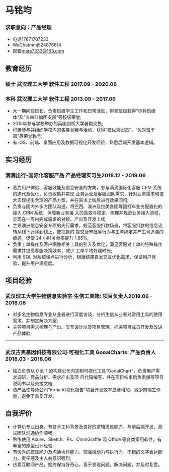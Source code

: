 <h1>
  <span>马铭均</span>
  <h3>求职意向：产品经理</h3>
  <ul>
    <li><span>电话</span>17671707233</li>
    <li><span>WeChat</span>mmj524876614</li>
    <li><span>邮箱</span><a href="mars7233@163.com">mars7233@163.com</a></li>
  </ul>
</h1>

## 教育经历
### 硕士 武汉理工大学 软件工程 <span class="right">2017.09 - 2020.06</span><br>
### 本科 武汉理工大学 软件工程 <span class="right">2013.09 - 2017.06</span>
* 大一期间任班长，负责班级学生工作和日常活动，带领班级获得“标兵班级体”及“五四红旗团支部”等校级荣誉; 
* 2015年参与学校举办的英国剑桥大学暑期交换;
* 积极参与并组织学校内的各类竞赛与活动，获得“校优秀团员”、“优秀班干部”等荣誉称号;
* 有 iOS、前端、桌面应用及数据可视化开发经验，熟悉后端开发基本逻辑。

## 实习经历
### 滴滴出行-国际化客服产品 产品经理实习生<span class="right">2018.12 - 2019.06</span><br>
* 着力用户体验、客服效能及信息安全的方向，参与滴滴国际化客服 CRM 系统的迭代及优化，负责收集并实现 业务运营及客服团队需求，针对业务需求和技术实现提出合理的产品方案，并在需求上线后进行效果回归;
* 负责与国内外多方团队沟通，将巴西、澳洲及拉美各国等国打车业务配置化的接入 CRM 系统，保障新业务接 入的高效与稳定，梳理并规范业务接入流程，实现在一周内完成需求的对接、产出及开发上线;
* 主导澳洲信息安全专项的先行需求，规范客服扣款场景，将客服扣款的信息流转从线下迁移到线上，使扣款的 提交及审批等行为与工单绑定并产生可追溯的痕迹，促使 24 小时关单率提升 1.85%;
* 负责工单操作及客户画像相关工具的引入及优化，满足客服对工单的特殊操作需求并提高客服决策效率，减少 工单平均处理时长;
* 利用 SQL 对系统埋点进行分析，根据结果自发交互优化需求，保证用户体验，提升用户满意度。


## 项目经验
### 武汉理工大学生物信息实验室·生信工具箱<span class="role">:&nbsp;项目负责人</span><span class="right">2018.06 - 2018.08</span>
* 对多名生物信息专业从业者进行深度访谈，分析生信从业者对常用工具的使用需求，并制定解决方案; 
* 主导项目需求梳理与产出、交互设计以及项目管理，推进项目成员开发及改进产品体验;

---

### 武汉古奥基因科技有限公司·可视化工具 GooalCharts<span class="role">:&nbsp;产品负责人</span><span class="right">2018.03 - 2018.06</span>
* 独立负责从 0 到 1 的构建公司内定制可视化工具“GooalChart”，负责用户需求调研，竞品分析、需求产出及项 目代码编写，并在项目结束后负责撰写项目说明书以及交接文档;
* 该产品使导师公司“mrna 可视化报告”项目开发效率显著增加，减少前端工作量，避免了重复开发。

## 自我评价
* 计算机专业出身，有技术工科背景及良好的逻辑思维能力，与前后端开发、测试团队沟通协作顺畅;
* 熟练使用 Axure、Sketch、Ps、OmniGraffle 及 Office 等各类常用软件，有丰富的原型设计经验;
* 有优秀的抗压能力及沟通协作能力，较强推动力与执行力，不错的文字表达能力，责任感及主人翁意识强烈; 
* 热爱互联网产品，始终保持好奇心，善于发现问题，解决问题，并及时复盘。
